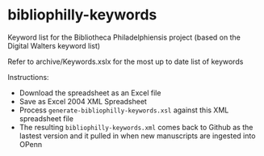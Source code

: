 # bibliophilly-keywords
Keyword list for the Bibliotheca Philadelphiensis project (based on the Digital Walters keyword list) 

Refer to archive/Keywords.xslx for the most up to date list of keywords

Instructions:
* Download the spreadsheet as an Excel file
* Save as Excel 2004 XML Spreadsheet
* Process `generate-bibliophilly-keywords.xsl` against this XML spreadsheet file
* The resulting `bibliophilly-keywords.xml` comes back to Github as the lastest version and it pulled in when new manuscripts are ingested into OPenn
